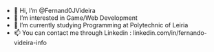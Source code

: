 - 👋 Hi, I’m @Fernand0JVideira
- 👀 I’m interested in Game/Web Development
- 🌱 I’m currently studying Programming at Polytechnic of Leiria
- 📫 You can contact me through Linkedin : linkedin.com/in/fernando-videira-info
